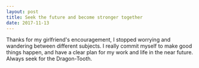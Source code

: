 ```yaml
---
layout: post
title: Seek the future and become stronger together
date: 2017-11-13
---
```

Thanks for my girlfriend's encouragement, I stopped worrying and wandering between different subjects. I really 
commit myself to make good things happen, and have a clear plan for my work and life in the near future. Always
seek for the Dragon-Tooth.
